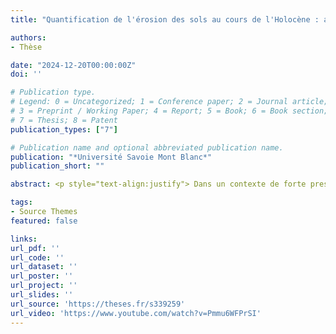 ```yaml
---
title: "Quantification de l'érosion des sols au cours de l'Holocène : apports de l'intégration de la modélisation et des archives sédimentaires lacustres"

authors:
- Thèse

date: "2024-12-20T00:00:00Z"
doi: ''

# Publication type.
# Legend: 0 = Uncategorized; 1 = Conference paper; 2 = Journal article;
# 3 = Preprint / Working Paper; 4 = Report; 5 = Book; 6 = Book section;
# 7 = Thesis; 8 = Patent
publication_types: ["7"]

# Publication name and optional abbreviated publication name.
publication: "*Université Savoie Mont Blanc*"
publication_short: ""

abstract: <p style="text-align:justify"> Dans un contexte de forte pression anthropique sur la modification du climat et sur l’usage des terres, la dégradation des sols par l’érosion accélérée présente de réels enjeux pour la production alimentaire et pour le stockage du carbone des sols à l’échelle mondiale. Ces travaux de thèse proposent de quantifier l’impact long-terme des activités humaines sur l’érosion accélérée en intégrant les archives paléo-environnementales dans la modélisation de l’érosion des sols. Les approches de modélisation ont été développées sur la période Holocène à partir de reconstitutions paléo-environnementales issues de six sites lacustres (Annecy, Anterne, Bénit, Moras, Paladru et La Thuile) représentant une large gamme de contextes érosifs au sein des Alpes du Nord-Ouest, puis étendues à plus large échelle (Alpes occidentales, Europe). La quantification des dynamiques érosives sur le temps long met en évidence l’impact significatif des crises érosives transitoires sur les cumuls d’érosion Holocène. Ces périodes majeures d’accélération associées à l’intensification du défrichement au profit des activités agro-pastorales dans les Alpes depuis 2 à 4 ka montrent une réponse non-linéaire de l’érosion au-delà de seuils critiques d’ouverture du paysage en lien avec l’incision des sols sous forme de ravinements ponctuels. L’extension des méthodologies développées dans ces travaux pour la prédiction des dynamiques érosives régionales (bassin versant du lac du Bourget) sur la période Holocène ouvre également de nouvelles perspectives pour quantifier les flux de matières au sein des surfaces continentales (Europe) sur le temps long, et en particulier pour évaluer l’impact long-terme de l’érosion des sols sur les transferts latéraux de carbone. <p>

tags:
- Source Themes
featured: false

links:
url_pdf: ''
url_code: ''
url_dataset: ''
url_poster: ''
url_project: ''
url_slides: ''
url_source: 'https://theses.fr/s339259'
url_video: 'https://www.youtube.com/watch?v=Pmmu6WFPrSI'
---
```

